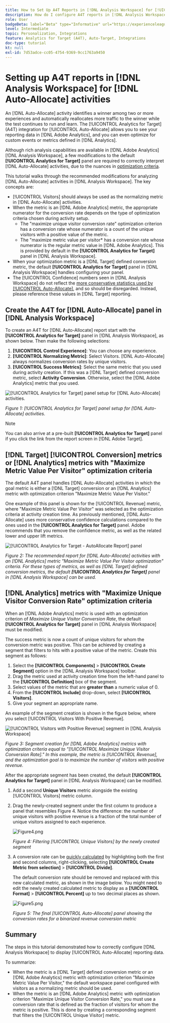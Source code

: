 ```yaml
---
title: How to Set Up A4T Reports in [!DNL Analysis Workspace] for [!UICONTROL Auto-Allocate] Activities
description: How do I configure A4T reports in [!DNL Analysis Workspace] to get the expected results when running [!UICONTROL Auto-Allocate] activities.
role: User
badgeBeta: label="Beta" type="Informative" url="https://experienceleague.adobe.com/docs/target/using/introduction/intro.html?lang=en#beta newtab=true" tooltip="What are Target Beta release features?"
level: Intermediate
topic: Personalization, Integrations
feature: Analytics for Target (A4T), Auto-Target, Integrations
doc-type: tutorial
kt: null
exl-id: 7d53adce-cc05-4754-9369-9cc1763a9450
---
```

# Setting up A4T reports in [!DNL Analysis Workspace] for [!DNL Auto-Allocate] activities

An [!DNL Auto-Allocate] activity identifies a winner among two or more experiences and automatically reallocates more traffic to the winner while the test continues to run and learn. The [!UICONTROL Analytics for Target] (A4T) integration for [!UICONTROL Auto-Allocate] allows you to see your reporting data in [!DNL Adobe Analytics], and you can even optimize for custom events or metrics defined in [!DNL Analytics]. 

Although rich analysis capabilities are available in [!DNL Adobe Analytics] [!DNL Analysis Workspace], a few modifications to the default **[!UICONTROL Analytics for Target]** panel are required to correctly interpret [!DNL Auto-Allocate] activities, due to the nuances in [optimization criteria](https://experienceleague.adobe.com/docs/target/using/integrate/a4t/a4t-at-aa.html?lang=en#supported). 

This tutorial walks through the recommended modifications for analyzing [!DNL Auto-Allocate] activities in [!DNL Analysis Workspace]. The key concepts are: 

* [!UICONTROL Visitors] should always be used as the normalizing metric in [!DNL Auto-Allocate] activities.
* When the metric is an [!DNL Adobe Analytics] metric, the appropriate numerator for the conversion rate depends on the type of optimization criteria chosen during activity setup.
  * The "maximize unique visitor conversion rate" optimization criterion has a conversion rate whose numerator is a count of the unique visitors with a positive value of the metric. 
  * The "maximize metric value per visitor* has a conversion rate whose numerator is the regular metric value in [!DNL Adobe Analytics]. This is provided by default in the **[!UICONTROL Analytics for Target]** panel in [!DNL Analysis Workspace].
* When your optimization metric is a [!DNL Target] defined conversion metric, the default **[!UICONTROL Analytics for Target]** panel in [!DNL Analysis Workspace] handles configuring your panel. 
* The [!UICONTROL Confidence] numbers seen in [!DNL Analysis Workspace] do not reflect the [more conservative statistics used by [!UICONTROL Auto-Allocate]](https://experienceleague.adobe.com/docs/target/using/activities/auto-allocate/automated-traffic-allocation.html?lang=en#section_98388996F0584E15BF3A99C57EEB7629), and so should be disregarded. Instead, please reference these values in [!DNL Target] reporting. 

## Create the A4T for [!DNL Auto-Allocate] panel in [!DNL Analysis Workspace]

To create an A4T for [!DNL Auto-Allocate] report start with the **[!UICONTROL Analytics for Target]** panel in [!DNL Analysis Workspace], as shown below. Then make the following selections:

1. **[!UICONTROL Control Experience]**: You can choose any experience.
2. **[!UICONTROL Normalizing Metric]**: Select Visitors. [!DNL Auto-Allocate] always normalizes conversion rates by unique visitors.
3. **[!UICONTROL Success Metrics]**: Select the same metric that you used during activity creation. If this was a [!DNL Target] defined conversion metric, select **Activity Conversion**. Otherwise, select the [!DNL Adobe Analytics] metric that you used.

![[!UICONTROL Analytics for Target] panel setup for [!DNL Auto-Allocate] activities.](assets/AAFigure1.png)

*Figure 1: [!UICONTROL Analytics for Target] panel setup for [!DNL Auto-Allocate] activities.*

>[!NOTE]
>
> You can also arrive at a pre-built **[!UICONTROL Analytics for Target]** panel if you click the link from the report screen in [!DNL Adobe Target].

## [!DNL Target] [!UICONTROL Conversion] metrics or [!DNL Analytics] metrics with "Maximize Metric Value Per Visitor" optimization criteria

The default A4T panel handles [!DNL Auto-Allocate] activities in which the goal metric is either a [!DNL Target] conversion or an [!DNL Analytics] metric with optimization criterion "Maximize Metric Value Per Visitor." 

One example of this panel is shown for the [!UICONTROL Revenue] metric, where "Maximize Metric Value Per Visitor" was selected as the optimization criteria at activity creation time. As previously mentioned, [!DNL Auto-Allocate] uses more conservative confidence calculations compared to the ones used in the **[!UICONTROL Analytics for Target]** panel. Adobe recommends that you remove the confidence metric, as well as the related lower and upper lift metrics.  

![[!UICONTROL Analytics for Target - AutoAllocate Report] panel](assets/AAFigure2.png)

*Figure 2: The recommended report for [!DNL Auto-Allocate] activities with an [!DNL Analytics] metric "Maximize Metric Value Per Visitor optimization" criteria. For these types of metrics, as well as [!DNL Target] defined conversion metrics, the default  **[!UICONTROL Analytics for Target]** panel in [!DNL Analysis Workspace] can be used.* 

## [!DNL Analytics] metrics with "Maximize Unique Visitor Conversion Rate" optimization criteria

When an [!DNL Adobe Analytics] metric is used with an optimization criterion of *Maximize Unique Visitor Conversion Rate*, the default **[!UICONTROL Analytics for Target]** panel in [!DNL Analysis Workspace] must be modified. 

The success metric is now a count of unique visitors for whom the conversion metric was positive. This can be achieved by creating a segment that filters to hits with a positive value of the metric. Create this segment as follows:

1. Select the **[!UICONTROL Components]** > **[!UICONTROL Create Segment]** option in the [!DNL Analysis Workspace] toolbar.
1. Drag the metric used at activity creation time from the left-hand panel to the **[!UICONTROL Definition]** box of the segment.
1. Select values of the metric that are **greater than** a numeric value of 0. 
1. From the **[!UICONTROL Include]** drop-down, select **[!UICONTROL Visitors]**.
1. Give your segment an appropriate name.

An example of the segment creation is shown in the figure below, where you select [!UICONTROL Visitors With Positive Revenue]. 

![[!UICONTROL Visitors with Positive Revenue] segment in [!DNL Analysis Workspace]](assets/AAFigure3.png)

*Figure 3: Segment creation for [!DNL Adobe Analytics] metrics with optimization criteria equal to "[!UICONTROL Maximize Unique Visitor Conversion Rate]." In this example, the metric is [!UICONTROL Revenue], and the optimization goal is to maximize the number of visitors with positive revenue.*

After the appropriate segment has been created, the default  **[!UICONTROL Analytics for Target]** panel in [!DNL Analysis Workspace] can be modified. 

1. Add a second **Unique Visitors** metric alongside the existing [!UICONTROL Visitors] metric column.
2. Drag the newly-created segment under the first column to produce a panel that resembles Figure 4. Notice the difference: the number of unique visitors with positive revenue is a fraction of the total number of unique visitors assigned to each experience.

   ![Figure4.png](assets/AAFigure4.png)

   *Figure 4: Filtering [!UICONTROL Unique Visitors] by the newly created segment*

3. A conversion rate can be [quickly calculated](https://experienceleague.adobe.com/docs/analytics-learn/tutorials/components/calculated-metrics/quick-calculated-metrics-in-analysis-workspace.html?lang=en) by highlighting both the first and second columns, right-clicking, selecting **[!UICONTROL Create Metric from selection]** > **[!UICONTROL Divide]**. 

   The default conversion rate should be removed and replaced with this new calculated metric, as shown in the image below. You might need to edit the newly created calculated metric to display as a **[!UICONTROL Format]** > **[!UICONTROL Percent]** up to two decimal places as shown.

   ![Figure5.png](assets/AAFigure5.png)

   *Figure 5: The final [!UICONTROL Auto-Allocate] panel showing the conversion rates for a binarized revenue conversion metric*

## Summary

The steps in this tutorial demonstrated how to correctly configure [!DNL Analysis Workspace] to display [!UICONTROL Auto-Allocate] reporting data. 

To summarize:

* When the metric is a [!DNL Target] defined conversion metric or an [!DNL Adobe Analytics] metric with optimization criterion "Maximize Metric Value Per Visitor," the default workspace panel configured with visitors as a normalizing metric should be used.
* When the metric is an [!DNL Adobe Analytics] metric with optimization criterion "Maximize Unique Visitor Conversion Rate," you must use a conversion rate that is defined as the fraction of visitors for whom the metric is positive. This is done by creating a corresponding segment that filters the [!UICONTROL Unique Visitor] metric.
